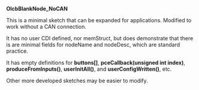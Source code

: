 **OlcbBlankNode_NoCAN**

This is a minimal sketch that can be expanded for applications. Modified to work without a CAN connection.

It has no user CDI defined, nor memStruct, but does demonstrate that there is are minimal fields for nodeName and nodeDesc, 
which are standard practice.  

It has empty definitions for **buttons[]**, **pceCallback(unsigned int index)**, **produceFromInputs()**, **userInitAll()**, 
and **userConfigWritten()**, etc. 

Other more developed sketches may be easier to modify.  
